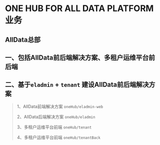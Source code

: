 # ONE HUB FOR ALL DATA PLATFORM 业务

## AllData总部
## 一、包括AllData前后端解决方案、多租户运维平台前后端
## 二、基于`eladmin` + `tenant` 建设AllData前后端解决方案

> 1、AllData前端解决方案 `oneHub/eladmin-web`
>
> 2、AllData后端解决方案 `oneHub/eladmin`
>
> 3、多租户运维平台前端 `oneHub/tenant`
>
> 4、多租户运维平台前端 `oneHub/tenantBack`

